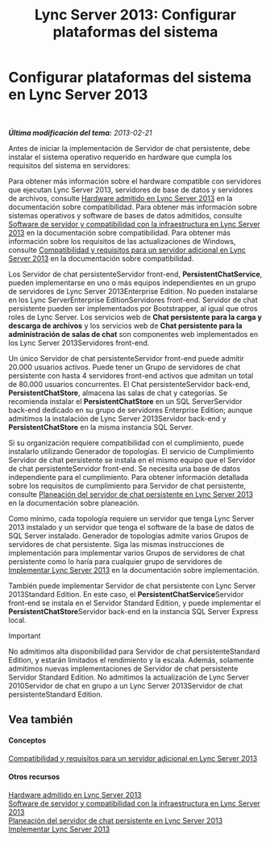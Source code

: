 ﻿---
title: 'Lync Server 2013: Configurar plataformas del sistema'
TOCTitle: Configurar plataformas del sistema
ms:assetid: 2e72e49d-2737-4b5b-8c0a-60f6ecb15bf1
ms:mtpsurl: https://technet.microsoft.com/es-es/library/JJ204783(v=OCS.15)
ms:contentKeyID: 48274804
ms.date: 01/07/2017
mtps_version: v=OCS.15
ms.translationtype: HT
---

# Configurar plataformas del sistema en Lync Server 2013

 

_**Última modificación del tema:** 2013-02-21_

Antes de iniciar la implementación de Servidor de chat persistente, debe instalar el sistema operativo requerido en hardware que cumpla los requisitos del sistema en servidores:

Para obtener más información sobre el hardware compatible con servidores que ejecutan Lync Server 2013, servidores de base de datos y servidores de archivos, consulte [Hardware admitido en Lync Server 2013](lync-server-2013-supported-hardware.md) en la documentación sobre compatibilidad. Para obtener más información sobre sistemas operativos y software de bases de datos admitidos, consulte [Software de servidor y compatibilidad con la infraestructura en Lync Server 2013](lync-server-2013-server-software-and-infrastructure-support.md) en la documentación sobre compatibilidad. Para obtener más información sobre los requisitos de las actualizaciones de Windows, consulte [Compatibilidad y requisitos para un servidor adicional en Lync Server 2013](lync-server-2013-additional-server-support-and-requirements.md) en la documentación sobre compatibilidad.

Los Servidor de chat persistenteServidor front-end, **PersistentChatService**, pueden implementarse en uno o más equipos independientes en un grupo de servidores de Lync Server 2013Enterprise Edition. No pueden instalarse en los Lync ServerEnterprise EditionServidores front-end. Servidor de chat persistente pueden ser implementados por Bootstrapper, al igual que otros roles de Lync Server. Los servicios web de **Chat persistente para la carga y descarga de archivos** y los servicios web de **Chat persistente para la administración de salas de chat** son componentes web implementados en los Lync Server 2013Servidores front-end.

Un único Servidor de chat persistenteServidor front-end puede admitir 20.000 usuarios activos. Puede tener un Grupo de servidores de chat persistente con hasta 4 servidores front-end activos que admitan un total de 80.000 usuarios concurrentes. El Chat persistenteServidor back-end, **PersistentChatStore**, almacena las salas de chat y categorías. Se recomienda instalar el **PersistentChatStore** en un SQL ServerServidor back-end dedicado en su grupo de servidores Enterprise Edition; aunque admitimos la instalación de Lync Server 2013Servidor back-end y **PersistentChatStore** en la misma instancia SQL Server.

Si su organización requiere compatibilidad con el cumplimiento, puede instalarlo utilizando Generador de topologías. El servicio de Cumplimiento Servidor de chat persistente se instala en el mismo equipo que el Servidor de chat persistenteServidor front-end. Se necesita una base de datos independiente para el cumplimiento. Para obtener información detallada sobre los requisitos de cumplimiento para Servidor de chat persistente, consulte [Planeación del servidor de chat persistente en Lync Server 2013](lync-server-2013-planning-for-persistent-chat-server.md) en la documentación sobre planeación.

Como mínimo, cada topología requiere un servidor que tenga Lync Server 2013 instalado y un servidor que tenga el software de la base de datos de SQL Server instalado. Generador de topologías admite varios Grupos de servidores de chat persistente. Siga las mismas instrucciones de implementación para implementar varios Grupos de servidores de chat persistente como lo haría para cualquier grupo de servidores de [Implementar Lync Server 2013](lync-server-2013-deploying-lync-server.md) en la documentación sobre implementación.

También puede implementar Servidor de chat persistente con Lync Server 2013Standard Edition. En este caso, el **PersistentChatService**Servidor front-end se instala en el Servidor Standard Edition, y puede implementar el **PersistentChatStore**Servidor back-end en la instancia SQL Server Express local.

> [!IMPORTANT]  
> No admitimos alta disponibilidad para Servidor de chat persistenteStandard Edition, y estarán limitados el rendimiento y la escala. Además, solamente admitimos nuevas implementaciones de Servidor de chat persistente  Servidor Standard Edition. No admitimos la actualización de Lync Server 2010Servidor de chat en grupo a un Lync Server 2013Servidor de chat persistenteStandard Edition.



## Vea también

#### Conceptos

[Compatibilidad y requisitos para un servidor adicional en Lync Server 2013](lync-server-2013-additional-server-support-and-requirements.md)  

#### Otros recursos

[Hardware admitido en Lync Server 2013](lync-server-2013-supported-hardware.md)  
[Software de servidor y compatibilidad con la infraestructura en Lync Server 2013](lync-server-2013-server-software-and-infrastructure-support.md)  
[Planeación del servidor de chat persistente en Lync Server 2013](lync-server-2013-planning-for-persistent-chat-server.md)  
[Implementar Lync Server 2013](lync-server-2013-deploying-lync-server.md)

